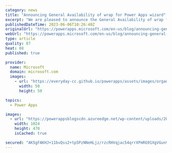 ```yaml
---
category: news
title: "Announcing General Availability of wrap for Power Apps wizard"
excerpt: "We are pleased to announce the General Availability of wrap for Power Apps wizard that can turn your canvas apps into mobile apps for Android and iOS in a few simple steps! Makers can use wrap wizard to create secure, custom-branded, standalone Android and iOS&nbsp;enterprise native mobile apps&nbsp;and"
publishedDateTime: 2023-06-06T10:26:40Z
originalUrl: "https://powerapps.microsoft.com/en-us/blog/announcing-general-availability-of-wrap-for-power-apps-wizard/"
webUrl: "https://powerapps.microsoft.com/en-us/blog/announcing-general-availability-of-wrap-for-power-apps-wizard/"
type: article
quality: 87
heat: 88
published: true

provider:
  name: Microsoft
  domain: microsoft.com
  images:
    - url: "https://everyday-cc.github.io/powerapps/assets/images/organizations/microsoft.com-50x50.jpg"
      width: 50
      height: 50

topics:
  - Power Apps

images:
  - url: "https://powerappsblogscdn.azureedge.net/wp-content/uploads/2023/05/select-target-platforms-2-1024x470.png"
    width: 1024
    height: 470
    isCached: true

secured: "AK5gFAKHJ+11bvQss2+tp5PzNNeHLjz/rzcRHVqjac54qrrXPmRG91XgVGun9sZvVvS/n9ZiZJWmlczQ0ImfJ9u05ZnNITByFkDa974nd039pZun6/ljKla0jNXHugd/EyUvrmmqsr5M9fw8UoEnOy83os5XzbKuiwDpdP1uCZJ//I1v9pBYT/OtRBrqLaHbk5gW871/2UXiFdOfamV5YEPa2akKRr7cesQthFrB6NGTBhRI26sQe5p0jlSSNS/HuL6mJYmK5u/D1gyCxarDRKIt9lzPbQc0cJRZA/YZRVehcmFtopR1P5CqN1xYRwshe5mnu354e2h/1OAd1ltoNpIMvximtPM6Q/1Z2IXHtTM=;OVgks07bJ/yU+TvIWQGuxw=="
---
```


